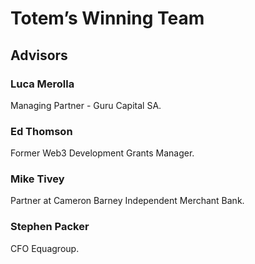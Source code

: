 # Totem’s Winning Team

## Advisors

### Luca Merolla
Managing Partner - Guru Capital SA.

### Ed Thomson
Former Web3 Development Grants Manager.

### Mike Tivey
Partner at Cameron Barney Independent Merchant Bank.

### Stephen Packer
CFO Equagroup.

